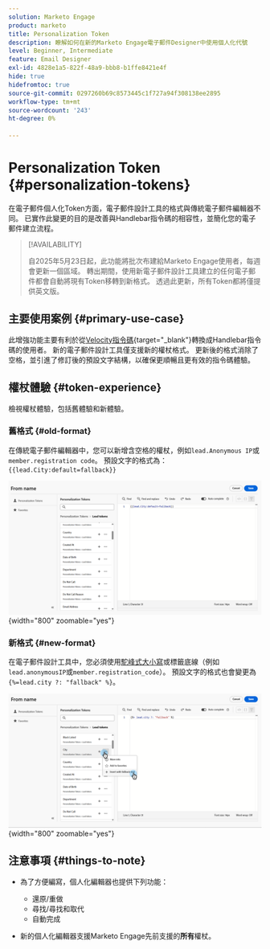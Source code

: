 ```yaml
---
solution: Marketo Engage
product: marketo
title: Personalization Token
description: 瞭解如何在新的Marketo Engage電子郵件Designer中使用個人化代號
level: Beginner, Intermediate
feature: Email Designer
exl-id: 4828e1a5-822f-48a9-bbb8-b1ffe8421e4f
hide: true
hidefromtoc: true
source-git-commit: 0297260b69c8573445c1f727a94f308138ee2895
workflow-type: tm+mt
source-wordcount: '243'
ht-degree: 0%

---
```


# Personalization Token {#personalization-tokens}

在電子郵件個人化Token方面，電子郵件設計工具的格式與傳統電子郵件編輯器不同。 已實作此變更的目的是改善與Handlebar指令碼的相容性，並簡化您的電子郵件建立流程。

>[!AVAILABILITY]
>
>自2025年5月23日起，此功能將批次布建給Marketo Engage使用者，每週會更新一個區域。 轉出期間，使用新電子郵件設計工具建立的任何電子郵件都會自動將現有Token移轉到新格式。 透過此更新，所有Token都將僅提供英文版。

## 主要使用案例 {#primary-use-case}

此增強功能主要有利於從[Velocity指令碼](https://experienceleague.adobe.com/zh-hant/docs/marketo-developer/marketo/email-scripting){target="_blank"}轉換成Handlebar指令碼的使用者。 新的電子郵件設計工具僅支援新的權杖格式。 更新後的格式消除了空格，並引進了修訂後的預設文字結構，以確保更順暢且更有效的指令碼體驗。

## 權杖體驗 {#token-experience}

檢視權杖體驗，包括舊體驗和新體驗。

### 舊格式 {#old-format}

在傳統電子郵件編輯器中，您可以新增含空格的權杖，例如`lead.Anonymous IP`或`member.registration code`。 預設文字的格式為： `{{lead.City:default=fallback}}`

![](assets/personalization-tokens-1.png){width="800" zoomable="yes"}

### 新格式 {#new-format}

在電子郵件設計工具中，您必須使用[駝峰式大小寫](https://developer.mozilla.org/en-US/docs/Glossary/Camel_case)或標籤底線（例如`lead.anonymousIP`或`member.registration_code`）。 預設文字的格式也會變更為`{%=lead.city ?: "fallback" %}`。

![](assets/personalization-tokens-2.png){width="800" zoomable="yes"}

## 注意事項 {#things-to-note}

* 為了方便編寫，個人化編輯器也提供下列功能：

   * 還原/重做
   * 尋找/尋找和取代
   * 自動完成

* 新的個人化編輯器支援Marketo Engage先前支援的&#x200B;**所有**&#x200B;權杖。
